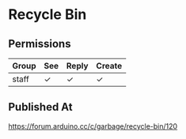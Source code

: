 # Recycle Bin

## Permissions

| Group | See | Reply | Create |
| ----- | --- | ----- | ------ |
| staff | ✓   | ✓     | ✓      |

## Published At

https://forum.arduino.cc/c/garbage/recycle-bin/120
